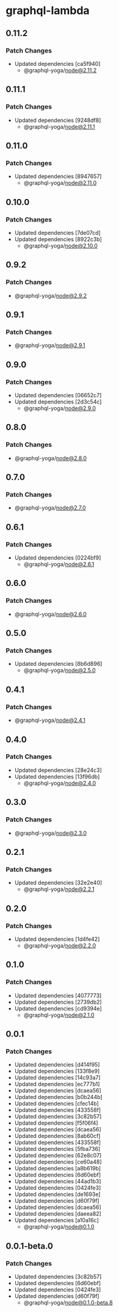 # graphql-lambda

## 0.11.2

### Patch Changes

- Updated dependencies [ca5f940]
  - @graphql-yoga/node@2.11.2

## 0.11.1

### Patch Changes

- Updated dependencies [9248df8]
  - @graphql-yoga/node@2.11.1

## 0.11.0

### Patch Changes

- Updated dependencies [8947657]
  - @graphql-yoga/node@2.11.0

## 0.10.0

### Patch Changes

- Updated dependencies [7de07cd]
- Updated dependencies [8922c3b]
  - @graphql-yoga/node@2.10.0

## 0.9.2

### Patch Changes

- @graphql-yoga/node@2.9.2

## 0.9.1

### Patch Changes

- @graphql-yoga/node@2.9.1

## 0.9.0

### Patch Changes

- Updated dependencies [06652c7]
- Updated dependencies [2d3c54c]
  - @graphql-yoga/node@2.9.0

## 0.8.0

### Patch Changes

- @graphql-yoga/node@2.8.0

## 0.7.0

### Patch Changes

- @graphql-yoga/node@2.7.0

## 0.6.1

### Patch Changes

- Updated dependencies [0224bf9]
  - @graphql-yoga/node@2.6.1

## 0.6.0

### Patch Changes

- @graphql-yoga/node@2.6.0

## 0.5.0

### Patch Changes

- Updated dependencies [8b6d896]
  - @graphql-yoga/node@2.5.0

## 0.4.1

### Patch Changes

- @graphql-yoga/node@2.4.1

## 0.4.0

### Patch Changes

- Updated dependencies [28e24c3]
- Updated dependencies [13f96db]
  - @graphql-yoga/node@2.4.0

## 0.3.0

### Patch Changes

- @graphql-yoga/node@2.3.0

## 0.2.1

### Patch Changes

- Updated dependencies [32e2e40]
  - @graphql-yoga/node@2.2.1

## 0.2.0

### Patch Changes

- Updated dependencies [1d4fe42]
  - @graphql-yoga/node@2.2.0

## 0.1.0

### Patch Changes

- Updated dependencies [4077773]
- Updated dependencies [2739db2]
- Updated dependencies [cd9394e]
  - @graphql-yoga/node@2.1.0

## 0.0.1

### Patch Changes

- Updated dependencies [d414f95]
- Updated dependencies [133f8e9]
- Updated dependencies [14c93a7]
- Updated dependencies [ec777b1]
- Updated dependencies [dcaea56]
- Updated dependencies [b0b244b]
- Updated dependencies [cfec14b]
- Updated dependencies [433558f]
- Updated dependencies [3c82b57]
- Updated dependencies [f5f06f4]
- Updated dependencies [dcaea56]
- Updated dependencies [8ab60cf]
- Updated dependencies [433558f]
- Updated dependencies [5fba736]
- Updated dependencies [62e8c07]
- Updated dependencies [ce60a48]
- Updated dependencies [a8b619b]
- Updated dependencies [6d60ebf]
- Updated dependencies [44ad1b3]
- Updated dependencies [0424fe3]
- Updated dependencies [de1693e]
- Updated dependencies [d60f79f]
- Updated dependencies [dcaea56]
- Updated dependencies [daeea82]
- Updated dependencies [a10a16c]
  - @graphql-yoga/node@0.1.0

## 0.0.1-beta.0

### Patch Changes

- Updated dependencies [3c82b57]
- Updated dependencies [6d60ebf]
- Updated dependencies [0424fe3]
- Updated dependencies [d60f79f]
  - @graphql-yoga/node@0.1.0-beta.8
